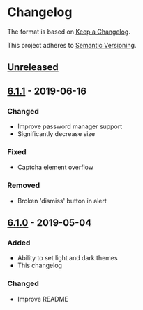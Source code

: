# Changelog

The format is based on [Keep a Changelog](https://keepachangelog.com/en/1.0.0).

This project adheres to [Semantic Versioning](https://semver.org).

## [Unreleased]

## [6.1.1] - 2019-06-16

### Changed

- Improve password manager support
- Significantly decrease size

### Fixed

- Captcha element overflow

### Removed

- Broken 'dismiss' button in alert

## [6.1.0] - 2019-05-04

### Added

- Ability to set light and dark themes
- This changelog

### Changed

- Improve README

[unreleased]: https://github.com/Xyfir/accownt/compare/6.1.1...HEAD
[6.1.1]: https://github.com/Xyfir/accownt/releases/tag/6.1.0...6.1.0
[6.1.0]: https://github.com/Xyfir/accownt/releases/tag/6.1.0
